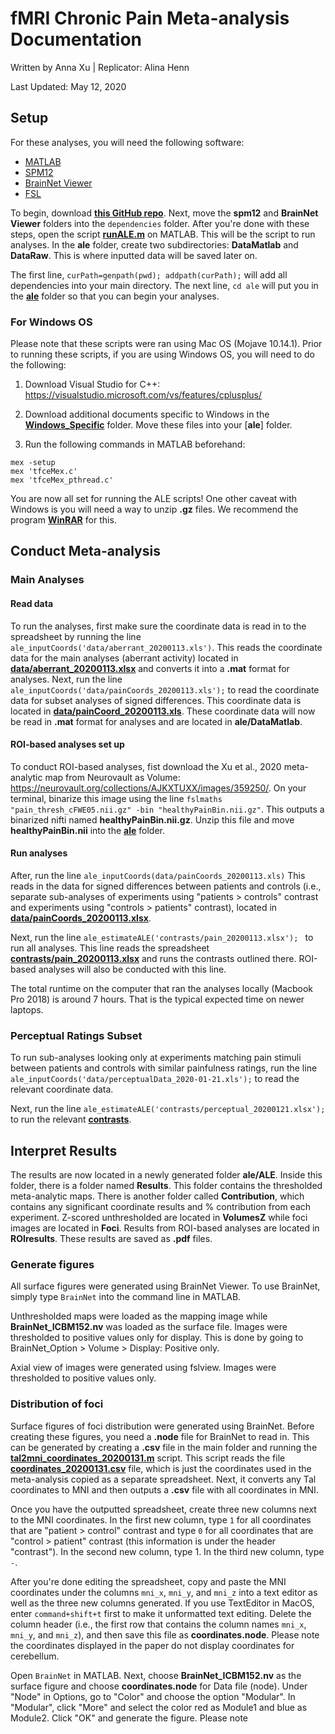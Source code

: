 # fMRI Chronic Pain Meta-analysis Documentation

Written by Anna Xu | Replicator: Alina Henn

Last Updated: May 12, 2020

## Setup
For these analyses, you will need the following software:
* [MATLAB](https://www.mathworks.com/products/matlab.html)
* [SPM12](https://www.fil.ion.ucl.ac.uk/spm/software/spm12/)
* [BrainNet Viewer](https://www.nitrc.org/projects/bnv/)
* [FSL](https://fsl.fmrib.ox.ac.uk/fsl/fslwiki/FSL)

To begin, download [**this GitHub repo**](https://github.com/PennBBL/Xu_fMRIChronicPain). Next, move the **spm12** and **BrainNet Viewer** folders into the `dependencies` folder. After you're done with these steps, open the script [**runALE.m**](https://github.com/PennBBL/Xu_fMRIChronicPain/blob/master/runALE.m) on MATLAB. This will be the script to run analyses. In the **ale** folder, create two subdirectories: **DataMatlab** and **DataRaw**. This is where inputted data will be saved later on.

The first line, `curPath=genpath(pwd); addpath(curPath);` will add all dependencies into your main directory. The next line, `cd ale` will put you in the [**ale**](https://github.com/PennLINC/Xu_fMRIChronicPain/tree/master/ale) folder so that you can begin your analyses.

### For Windows OS

Please note that these scripts were ran using Mac OS (Mojave 10.14.1). Prior to running these scripts, if you are using Windows OS, you will need to do the following:

1. Download Visual Studio for C++: https://visualstudio.microsoft.com/vs/features/cplusplus/

2. Download additional documents specific to Windows in the [**Windows_Specific**](https://github.com/PennLINC/Xu_fMRIChronicPain/tree/master/Windows_Specific) folder. Move these files into your [**ale**] folder.

3. Run the following commands in MATLAB beforehand:
```
mex -setup
mex 'tfceMex.c'
mex 'tfceMex_pthread.c'
```
You are now all set for running the ALE scripts! One other caveat with Windows is you will need a way to unzip **.gz** files. We recommend the program [**WinRAR**](https://www.chip.de/downloads/WinRAR-64-Bit_37666786.html) for this.

## Conduct Meta-analysis

### Main Analyses

#### Read data

To run the analyses, first make sure the coordinate data is read in to the spreadsheet by running the line `ale_inputCoords('data/aberrant_20200113.xls')`. This reads the coordinate data for the main analyses (aberrant activity) located in [**data/aberrant_20200113.xlsx**](https://github.com/PennLINC/Xu_fMRIChronicPain/blob/master/ale/data/aberrant_20200113.xls) and converts it into a **.mat** format for analyses. Next, run the line `ale_inputCoords('data/painCoords_20200113.xls');` to read the coordinate data for subset analyses of signed differences. This coordinate data is located in [**data/painCoord_20200113.xls**](https://github.com/PennLINC/Xu_fMRIChronicPain/blob/master/ale/data/painCoords_20200113.xls). These coordinate data will now be read in **.mat** format for analyses and are located in **ale/DataMatlab**.

#### ROI-based analyses set up

To conduct ROI-based analyses, fist download the Xu et al., 2020 meta-analytic map from Neurovault as Volume: https://neurovault.org/collections/AJKXTUXX/images/359250/. On your terminal, binarize this image using the line `fslmaths "pain_thresh_cFWE05.nii.gz" -bin "healthyPainBin.nii.gz"`. This outputs a binarized nifti named **healthyPainBin.nii.gz**. Unzip this file and move **healthyPainBin.nii** into the [**ale**](https://github.com/PennBBL/Xu_fMRIChronicPain/tree/master/ale) folder.

#### Run analyses

After, run the line `ale_inputCoords(data/painCoords_20200113.xls)` This reads in the data for signed differences between patients and controls (i.e., separate sub-analyses of experiments using "patients > controls" contrast and experiments using "controls > patients" contrast), located in [**data/painCoords_20200113.xlsx**](https://github.com/PennBBL/Xu_fMRIChronicPain/blob/master/data/painCoords_20200113.xls).

Next, run the line `ale_estimateALE('contrasts/pain_20200113.xlsx');
` to run all analyses.  This line reads the spreadsheet [**contrasts/pain_20200113.xlsx**](https://github.com/PennBBL/Xu_fMRIChronicPain/blob/master/contrasts/pain_20200113.xlsx) and runs the contrasts outlined there. ROI-based analyses will also be conducted with this line.

The total runtime on the computer that ran the analyses locally (Macbook Pro 2018) is around 7 hours. That is the typical expected time on newer laptops.

### Perceptual Ratings Subset

To run sub-analyses looking only at experiments matching pain stimuli between patients and controls with similar painfulness ratings, run the line `ale_inputCoords('data/perceptualData_2020-01-21.xls');` to read the relevant coordinate data.

Next, run the line `ale_estimateALE('contrasts/perceptual_20200121.xlsx');` to run the relevant [**contrasts**](https://github.com/PennBBL/Xu_fMRIChronicPain/blob/master/contrasts/perceptual_20200121.xlsx).

## Interpret Results

The results are now located in a newly generated folder **ale/ALE**. Inside this folder, there is a folder named **Results**. This folder contains the thresholded meta-analytic maps. There is another folder called **Contribution**, which contains any significant coordinate results and % contribution from each experiment. Z-scored unthresholded are located in **VolumesZ** while foci images are located in **Foci**. Results from ROI-based analyses are located in **ROIresults**. These results are saved as **.pdf** files.

### Generate figures

All surface figures were generated using BrainNet Viewer. To use BrainNet, simply type `BrainNet` into the command line in MATLAB.

Unthresholded maps were loaded as the mapping image while **BrainNet_ICBM152.nv** was loaded as the surface file. Images were thresholded to positive values only for display. This is done by going to BrainNet_Option > Volume > Display: Positive only.

Axial view of images were generated using fslview. Images were thresholded to positive values only.

### Distribution of foci
Surface figures of foci distribution were generated using BrainNet. Before creating these figures, you need a **.node** file for BrainNet to read in. This can be generated by creating a **.csv** file in the main folder and running the [**tal2mni_coordinates_20200131.m**](https://github.com/PennBBL/Xu_fMRIChronicPain/blob/master/tal2mni_coordinates_20200131.m) script. This script reads the file [**coordinates_20200131.csv**](https://github.com/PennBBL/Xu_fMRIChronicPain/blob/master/coordinates_20200131.csv) file, which is just the coordinates used in the meta-analysis copied as a separate spreadsheet. Next, it converts any Tal coordinates to MNI and then outputs a **.csv** file with all coordinates in MNI.

Once you have the outputted spreadsheet, create three new columns next to the MNI coordinates. In the first new column, type `1` for all coordinates that are "patient > control" contrast and type `0` for all coordinates that are "control > patient" contrast (this information is under the header "contrast"). In the second new column, type 1. In the third new column, type `-`.

After you're done editing the spreadsheet, copy and paste the MNI coordinates under the columns `mni_x`, `mni_y`, and `mni_z` into a text editor as well as the three new columns generated. If you use TextEditor in MacOS, enter `command+shift+t` first to make it unformatted text editing. Delete the column header (i.e., the first row that contains the column names `mni_x`, `mni_y`, and `mni_z`), and then save this file as **coordinates.node**. Please note the coordinates displayed in the paper do not display coordinates for cerebellum.

Open `BrainNet` in MATLAB. Next, choose **BrainNet_ICBM152.nv** as the surface figure and choose **coordinates.node** for Data file (node). Under "Node" in Options, go to "Color" and choose the option "Modular". In "Modular", click "More" and select the color red as Module1 and blue as Module2. Click "OK" and generate the figure. Please note
